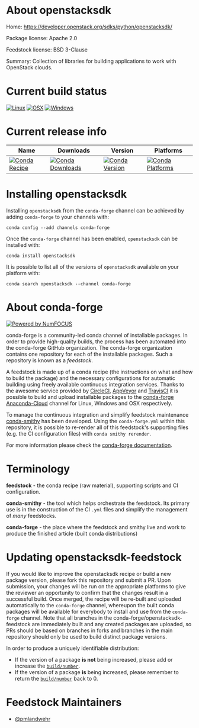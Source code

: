<!--
# -*- mode: jinja -*-
-->

About openstacksdk
==================

Home: https://developer.openstack.org/sdks/python/openstacksdk/

Package license: Apache 2.0

Feedstock license: BSD 3-Clause

Summary: Collection of libraries for building applications to work with OpenStack clouds.



Current build status
====================

[![Linux](https://img.shields.io/circleci/project/github/conda-forge/openstacksdk-feedstock/master.svg?label=Linux)](https://circleci.com/gh/conda-forge/openstacksdk-feedstock)
[![OSX](https://img.shields.io/travis/conda-forge/openstacksdk-feedstock/master.svg?label=macOS)](https://travis-ci.org/conda-forge/openstacksdk-feedstock)
[![Windows](https://img.shields.io/appveyor/ci/conda-forge/openstacksdk-feedstock/master.svg?label=Windows)](https://ci.appveyor.com/project/conda-forge/openstacksdk-feedstock/branch/master)

Current release info
====================

| Name | Downloads | Version | Platforms |
| --- | --- | --- | --- |
| [![Conda Recipe](https://img.shields.io/badge/recipe-openstacksdk-green.svg)](https://anaconda.org/conda-forge/openstacksdk) | [![Conda Downloads](https://img.shields.io/conda/dn/conda-forge/openstacksdk.svg)](https://anaconda.org/conda-forge/openstacksdk) | [![Conda Version](https://img.shields.io/conda/vn/conda-forge/openstacksdk.svg)](https://anaconda.org/conda-forge/openstacksdk) | [![Conda Platforms](https://img.shields.io/conda/pn/conda-forge/openstacksdk.svg)](https://anaconda.org/conda-forge/openstacksdk) |

Installing openstacksdk
=======================

Installing `openstacksdk` from the `conda-forge` channel can be achieved by adding `conda-forge` to your channels with:

```
conda config --add channels conda-forge
```

Once the `conda-forge` channel has been enabled, `openstacksdk` can be installed with:

```
conda install openstacksdk
```

It is possible to list all of the versions of `openstacksdk` available on your platform with:

```
conda search openstacksdk --channel conda-forge
```


About conda-forge
=================

[![Powered by NumFOCUS](https://img.shields.io/badge/powered%20by-NumFOCUS-orange.svg?style=flat&colorA=E1523D&colorB=007D8A)](http://numfocus.org)

conda-forge is a community-led conda channel of installable packages.
In order to provide high-quality builds, the process has been automated into the
conda-forge GitHub organization. The conda-forge organization contains one repository
for each of the installable packages. Such a repository is known as a *feedstock*.

A feedstock is made up of a conda recipe (the instructions on what and how to build
the package) and the necessary configurations for automatic building using freely
available continuous integration services. Thanks to the awesome service provided by
[CircleCI](https://circleci.com/), [AppVeyor](https://www.appveyor.com/)
and [TravisCI](https://travis-ci.org/) it is possible to build and upload installable
packages to the [conda-forge](https://anaconda.org/conda-forge)
[Anaconda-Cloud](https://anaconda.org/) channel for Linux, Windows and OSX respectively.

To manage the continuous integration and simplify feedstock maintenance
[conda-smithy](https://github.com/conda-forge/conda-smithy) has been developed.
Using the ``conda-forge.yml`` within this repository, it is possible to re-render all of
this feedstock's supporting files (e.g. the CI configuration files) with ``conda smithy rerender``.

For more information please check the [conda-forge documentation](https://conda-forge.org/docs/).

Terminology
===========

**feedstock** - the conda recipe (raw material), supporting scripts and CI configuration.

**conda-smithy** - the tool which helps orchestrate the feedstock.
                   Its primary use is in the construction of the CI ``.yml`` files
                   and simplify the management of *many* feedstocks.

**conda-forge** - the place where the feedstock and smithy live and work to
                  produce the finished article (built conda distributions)


Updating openstacksdk-feedstock
===============================

If you would like to improve the openstacksdk recipe or build a new
package version, please fork this repository and submit a PR. Upon submission,
your changes will be run on the appropriate platforms to give the reviewer an
opportunity to confirm that the changes result in a successful build. Once
merged, the recipe will be re-built and uploaded automatically to the
`conda-forge` channel, whereupon the built conda packages will be available for
everybody to install and use from the `conda-forge` channel.
Note that all branches in the conda-forge/openstacksdk-feedstock are
immediately built and any created packages are uploaded, so PRs should be based
on branches in forks and branches in the main repository should only be used to
build distinct package versions.

In order to produce a uniquely identifiable distribution:
 * If the version of a package **is not** being increased, please add or increase
   the [``build/number``](https://conda.io/docs/user-guide/tasks/build-packages/define-metadata.html#build-number-and-string).
 * If the version of a package **is** being increased, please remember to return
   the [``build/number``](https://conda.io/docs/user-guide/tasks/build-packages/define-metadata.html#build-number-and-string)
   back to 0.

Feedstock Maintainers
=====================

* [@pmlandwehr](https://github.com/pmlandwehr/)

